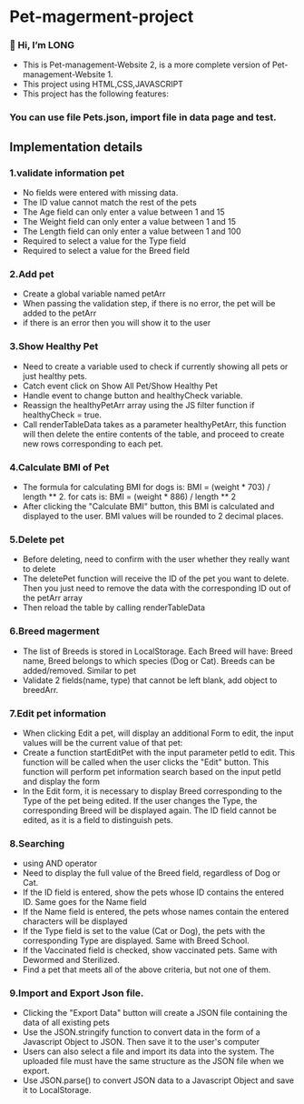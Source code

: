 # Pet-magerment-project

### 👋 Hi, I’m LONG

- This is Pet-management-Website 2, is a more complete version of Pet-management-Website 1.
- This project using HTML,CSS,JAVASCRIPT
- This project has the following features:
### You can use file Pets.json, import file in data page and test.

## Implementation details
### 1.validate information pet
- No fields were entered with missing data.
- The ID value cannot match the rest of the pets
- The Age field can only enter a value between 1 and 15
- The Weight field can only enter a value between 1 and 15
- The Length field can only enter a value between 1 and 100
- Required to select a value for the Type field
- Required to select a value for the Breed field
### 2.Add pet
- Create a global variable named petArr
- When passing the validation step, if there is no error, the pet will be added to the petArr
- if there is an error then you will show it to the user
### 3.Show Healthy Pet
- Need to create a variable used to check if currently showing all pets or just healthy pets.
- Catch event click on Show All Pet/Show Healthy Pet
- Handle event to change button and healthyCheck variable.
- Reassign the healthyPetArr array using the JS filter function if healthyCheck = true.
- Call renderTableData takes as a parameter healthyPetArr, this function will then delete the entire contents of the table, and proceed to create new rows corresponding to each pet.
### 4.Calculate BMI of Pet
- The formula for calculating BMI for dogs is: BMI = (weight * 703) / length ** 2. for cats is: BMI = (weight * 886) / length ** 2
- After clicking the "Calculate BMI" button, this BMI is calculated and displayed to the user. BMI values will be rounded to 2 decimal places.
### 5.Delete pet
- Before deleting, need to confirm with the user whether they really want to delete
- The deletePet function will receive the ID of the pet you want to delete. Then you just need to remove the data with the corresponding ID out of the petArr array
- Then reload the table by calling renderTableData
### 6.Breed magerment
- The list of Breeds is stored in LocalStorage. Each Breed will have: Breed name, Breed belongs to which species (Dog or Cat). Breeds can be added/removed. Similar to pet
- Validate 2 fields(name, type) that cannot be left blank, add object to breedArr.
### 7.Edit pet information
- When clicking Edit a pet, will display an additional Form to edit, the input values will be the current value of that pet:
- Create a function startEditPet with the input parameter petId to edit. This function will be called when the user clicks the "Edit" button. This function will perform pet information search based on the input petId and display the form
- In the Edit form, it is necessary to display Breed corresponding to the Type of the pet being edited. If the user changes the Type, the corresponding Breed will be displayed again. The ID field cannot be edited, as it is a field to distinguish pets.
### 8.Searching
- using AND operator
- Need to display the full value of the Breed field, regardless of Dog or Cat.
- If the ID field is entered, show the pets whose ID contains the entered ID. Same goes for the Name field
- If the Name field is entered, the pets whose names contain the entered characters will be displayed
- If the Type field is set to the value (Cat or Dog), the pets with the corresponding Type are displayed. Same with Breed School.
- If the Vaccinated field is checked, show vaccinated pets. Same with Dewormed and Sterilized.
- Find a pet that meets all of the above criteria, but not one of them.
### 9.Import and Export Json file.
- Clicking the "Export Data" button will create a JSON file containing the data of all existing pets
- Use the JSON.stringify function to convert data in the form of a Javascript Object to JSON. Then save it to the user's computer
- Users can also select a file and import its data into the system. The uploaded file must have the same structure as the JSON file when we export.
- Use JSON.parse() to convert JSON data to a Javascript Object and save it to LocalStorage.

